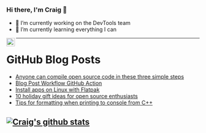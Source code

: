 ### Hi there, I'm Craig 👋

<!--
**CraigTeelFugro/CraigTeelFugro** is a ✨ _special_ ✨ repository because its `README.md` (this file) appears on your GitHub profile.

Here are some ideas to get you started:
-->

- 🔭 I’m currently working on the DevTools team
- 🌱 I’m currently learning everything I can

[<img align="left" alt="Craig Teel | LinkedIn" width="22px" src="https://cdn.jsdelivr.net/npm/simple-icons@v3/icons/linkedin.svg" />][linkedin]

---

# GitHub Blog Posts

<!-- BLOG-POST-LIST:START -->
- [Anyone can compile open source code in these three simple steps](https://opensource.com/article/21/11/compiling-code)
- [Blog Post Workflow GitHub Action](https://dev.to/gautamkrishnar/blog-post-workflow-github-action-1821)
- [Install apps on Linux with Flatpak](https://opensource.com/article/21/11/install-flatpak-linux)
- [10 holiday gift ideas for open source enthusiasts](https://opensource.com/article/21/11/open-source-holiday-gifts)
- [Tips for formatting when printing to console from C++](https://opensource.com/article/21/11/c-stdcout-cheat-sheet)
<!-- BLOG-POST-LIST:END -->

## [![Craig's github stats](https://github-readme-stats.vercel.app/api?username=craigteelfugro)](https://github.com/anuraghazra/github-readme-stats)


[linkedin]: https://linkedin.com/in/craig-teel-b8786771

